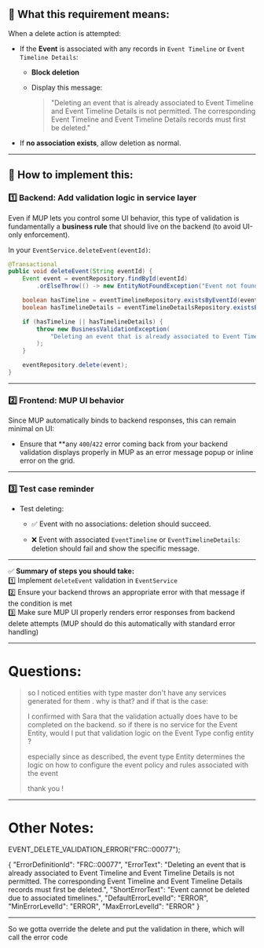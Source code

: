 
## 🔎 **What this requirement means:**

When a delete action is attempted:

- If the **Event** is associated with any records in `Event Timeline` or `Event Timeline Details`:
    
    - **Block deletion**
        
    - Display this message:
        
        > "Deleting an event that is already associated to Event Timeline and Event Timeline Details is not permitted. The corresponding Event Timeline and Event Timeline Details records must first be deleted."
        
- If **no association exists**, allow deletion as normal.
    

---

## 📝 **How to implement this:**

### 1️⃣ **Backend: Add validation logic in service layer**

Even if MUP lets you control some UI behavior, this type of validation is fundamentally a **business rule** that should live on the backend (to avoid UI-only enforcement).

In your `EventService.deleteEvent(eventId)`:

```java
@Transactional
public void deleteEvent(String eventId) {
    Event event = eventRepository.findById(eventId)
        .orElseThrow(() -> new EntityNotFoundException("Event not found"));

    boolean hasTimeline = eventTimelineRepository.existsByEventId(eventId);
    boolean hasTimelineDetails = eventTimelineDetailsRepository.existsByEventId(eventId);

    if (hasTimeline || hasTimelineDetails) {
        throw new BusinessValidationException(
            "Deleting an event that is already associated to Event Timeline and Event Timeline Details is not permitted. The corresponding Event Timeline and Event Timeline Details records must first be deleted."
        );
    }

    eventRepository.delete(event);
}
```

---

### 2️⃣ **Frontend: MUP UI behavior**

Since MUP automatically binds to backend responses, this can remain minimal on UI:

- Ensure that **any `400`/`422` error coming back from your backend validation displays properly in MUP as an error message popup or inline error on the grid.
    

---

### 3️⃣ **Test case reminder**

- Test deleting:
    
    - ✅ Event with no associations: deletion should succeed.
        
    - ❌ Event with associated `EventTimeline` or `EventTimelineDetails`: deletion should fail and show the specific message.
        

---

✅ **Summary of steps you should take:**  
1️⃣ Implement `deleteEvent` validation in `EventService`  
2️⃣ Ensure your backend throws an appropriate error with that message if the condition is met  
3️⃣ Make sure MUP UI properly renders error responses from backend delete attempts (MUP should do this automatically with standard error handling)

---

# Questions:
> so I noticed entities with type master don't have any services generated for them . why is that?
> and if that is the case:
> 
> I confirmed with Sara that the validation actually does have to be completed on the backend. so if there is no service for the Event Entity, would I put that validation logic on the Event Type  config entity ? 
> 
> especially since as described, the event type Entity  determines the logic on how to configure the event policy and rules associated with the event
> 
> thank you ! 

---
# Other Notes:


EVENT_DELETE_VALIDATION_ERROR("FRC::00077");

{
  "ErrorDefinitionId": "FRC::00077",
  "ErrorText": "Deleting an event that is already associated to Event Timeline and Event Timeline Details is not permitted. The corresponding Event Timeline and Event Timeline Details records must first be deleted.",
  "ShortErrorText": "Event cannot be deleted due to associated timelines.",
  "DefaultErrorLevelId": "ERROR",
  "MinErrorLevelId": "ERROR",
  "MaxErrorLevelId": "ERROR"
}


---
So we gotta override the delete and put the validation in there, which will call the error code